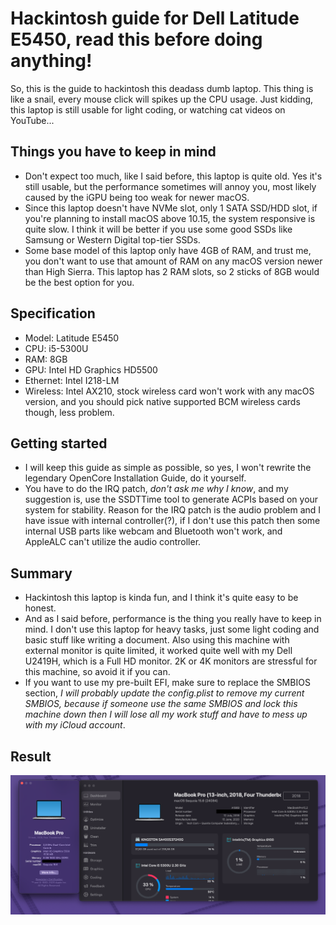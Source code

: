 # Hackintosh guide for Dell Latitude E5450, read this before doing anything!
So, this is the guide to hackintosh this deadass dumb laptop. This thing is like a snail, every mouse click will spikes up the CPU usage. Just kidding, this laptop is still usable for light coding, or watching cat videos on YouTube...

## Things you have to keep in mind
- Don't expect too much, like I said before, this laptop is quite old. Yes it's still usable, but the performance sometimes will annoy you, most likely caused by the iGPU being too weak for newer macOS.
- Since this laptop doesn't have NVMe slot, only 1 SATA SSD/HDD slot, if you're planning to install macOS above 10.15, the system responsive is quite slow. I think it will be better if you use some good SSDs like Samsung or Western Digital top-tier SSDs.
- Some base model of this laptop only have 4GB of RAM, and trust me, you don't want to use that amount of RAM on any macOS version newer than High Sierra. This laptop has 2 RAM slots, so 2 sticks of 8GB would be the best option for you.

## Specification
- Model: Latitude E5450
- CPU: i5-5300U
- RAM: 8GB
- GPU: Intel HD Graphics HD5500
- Ethernet: Intel I218-LM
- Wireless: Intel AX210, stock wireless card won't work with any macOS version, and you should pick native supported BCM wireless cards though, less problem.

## Getting started
- I will keep this guide as simple as possible, so yes, I won't rewrite the legendary OpenCore Installation Guide, do it yourself.
- You have to do the IRQ patch, *don't ask me why I know*, and my suggestion is, use the SSDTTime tool to generate ACPIs based on your system for stability. Reason for the IRQ patch is the audio problem and I have issue with internal controller(?), if I don't use this patch then some internal USB parts like webcam and Bluetooth won't work, and AppleALC can't utilize the audio controller.

## Summary
- Hackintosh this laptop is kinda fun, and I think it's quite easy to be honest.
- And as I said before, performance is the thing you really have to keep in mind. I don't use this laptop for heavy tasks, just some light coding and basic stuff like writing a document. Also using this machine with external monitor is quite limited, it worked quite well with my Dell U2419H, which is a Full HD monitor. 2K or 4K monitors are stressful for this machine, so avoid it if you can.
- If you want to use my pre-built EFI, make sure to replace the SMBIOS section, *I will probably update the config.plist to remove my current SMBIOS, because if someone use the same SMBIOS and lock this machine down then I will lose all my work stuff and have to mess up with my iCloud account*.

## Result
![Screenshot](https://github.com/Pangorin/dell-latitude-e5450-hackintosh/blob/main/images/Screenshot.png)
